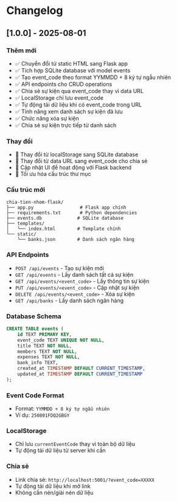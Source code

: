 # Changelog

## [1.0.0] - 2025-08-01

### Thêm mới
- ✅ Chuyển đổi từ static HTML sang Flask app
- ✅ Tích hợp SQLite database với model events
- ✅ Tạo event_code theo format YYMMDD + 8 ký tự ngẫu nhiên
- ✅ API endpoints cho CRUD operations
- ✅ Chia sẻ sự kiện qua event_code thay vì data URL
- ✅ LocalStorage chỉ lưu event_code
- ✅ Tự động tải dữ liệu khi có event_code trong URL
- ✅ Tính năng xem danh sách sự kiện đã lưu
- ✅ Chức năng xóa sự kiện
- ✅ Chia sẻ sự kiện trực tiếp từ danh sách

### Thay đổi
- 🔄 Thay đổi từ localStorage sang SQLite database
- 🔄 Thay đổi từ data URL sang event_code cho chia sẻ
- 🔄 Cập nhật UI để hoạt động với Flask backend
- 🔄 Tối ưu hóa cấu trúc thư mục

### Cấu trúc mới
```
chia-tien-nhom-flask/
├── app.py                 # Flask app chính
├── requirements.txt       # Python dependencies
├── events.db             # SQLite database
├── templates/
│   └── index.html        # Template chính
└── static/
    └── banks.json        # Danh sách ngân hàng
```

### API Endpoints
- `POST /api/events` - Tạo sự kiện mới
- `GET /api/events` - Lấy danh sách tất cả sự kiện
- `GET /api/events/<event_code>` - Lấy thông tin sự kiện
- `PUT /api/events/<event_code>` - Cập nhật sự kiện
- `DELETE /api/events/<event_code>` - Xóa sự kiện
- `GET /api/banks` - Lấy danh sách ngân hàng

### Database Schema
```sql
CREATE TABLE events (
    id TEXT PRIMARY KEY,
    event_code TEXT UNIQUE NOT NULL,
    title TEXT NOT NULL,
    members TEXT NOT NULL,
    expenses TEXT NOT NULL,
    bank_info TEXT,
    created_at TIMESTAMP DEFAULT CURRENT_TIMESTAMP,
    updated_at TIMESTAMP DEFAULT CURRENT_TIMESTAMP
);
```

### Event Code Format
- Format: `YYMMDD + 8 ký tự ngẫu nhiên`
- Ví dụ: `250801FDQ2GBGY`

### LocalStorage
- Chỉ lưu `currentEventCode` thay vì toàn bộ dữ liệu
- Tự động tải dữ liệu từ server khi cần

### Chia sẻ
- Link chia sẻ: `http://localhost:5001/?event_code=XXXXX`
- Tự động tải dữ liệu khi mở link
- Không cần nén/giải nén dữ liệu 